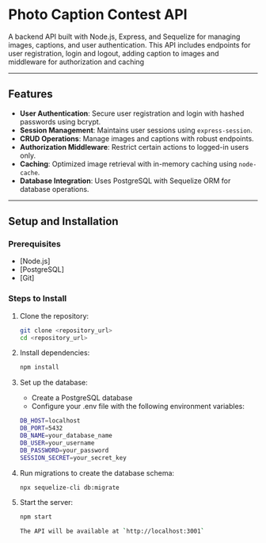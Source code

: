 # Photo Caption Contest API

A backend API built with Node.js, Express, and Sequelize for managing images, captions, and user authentication.
This API includes endpoints for user registration, login and logout, adding caption to images and middleware for authorization and caching

---

## Features

- **User Authentication**: Secure user registration and login with hashed passwords using bcrypt.
- **Session Management**: Maintains user sessions using `express-session`.
- **CRUD Operations**: Manage images and captions with robust endpoints.
- **Authorization Middleware**: Restrict certain actions to logged-in users only.
- **Caching**: Optimized image retrieval with in-memory caching using `node-cache`.
- **Database Integration**: Uses PostgreSQL with Sequelize ORM for database operations.

---

## Setup and Installation

### Prerequisites

- [Node.js]
- [PostgreSQL]
- [Git]

### Steps to Install

1. Clone the repository:

   ```bash
   git clone <repository_url>
   cd <repository_url>

2. Install dependencies:

   ```bash
   npm install

3. Set up the database:

   - Create a PostgreSQL database
   - Configure your .env file with the following environment variables:
   
   ```bash
   DB_HOST=localhost
   DB_PORT=5432
   DB_NAME=your_database_name
   DB_USER=your_username
   DB_PASSWORD=your_password
   SESSION_SECRET=your_secret_key

4. Run migrations to create the database schema:

   ```bash
   npx sequelize-cli db:migrate

5. Start the server:

   ```bash
   npm start

   The API will be available at `http://localhost:3001`